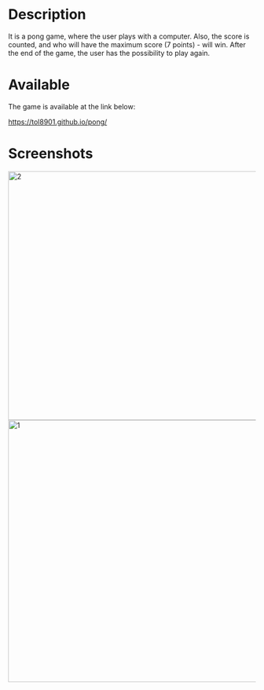 # Description

It is a pong game, where the user plays with a computer. Also, the score is counted, and who will have the maximum score (7 points) - will win. After the end of the game, the user has the possibility to play again.

# Available

The game is available at the link below:

https://tol8901.github.io/pong/

# Screenshots

<img width="506" alt="2" src="https://user-images.githubusercontent.com/39213432/102276210-8ca05100-3f37-11eb-9621-1bdf0fd5798b.png">

<img width="533" alt="1" src="https://user-images.githubusercontent.com/39213432/102276216-8dd17e00-3f37-11eb-94ef-e8b4d4241828.png">
